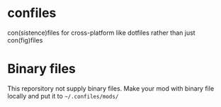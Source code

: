 # confiles

con(sistence)files for cross-platform like dotfiles
rather than just con(fig)files

# Binary files

This reporsitory not supply binary files. Make your mod with binary file locally and put it to `~/.confiles/mods/`